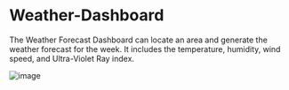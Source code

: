 # Weather-Dashboard

The Weather Forecast Dashboard can locate an area and generate the weather forecast for the week. It includes the temperature, humidity, wind speed, and Ultra-Violet Ray index.

![image](https://user-images.githubusercontent.com/34521827/122059436-a0c7ec80-cdba-11eb-8304-bddfaf23cfb9.png)
